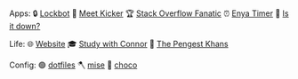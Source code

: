 Apps:
🔒 [Lockbot](https://lockbot.app)
🦶 [Meet Kicker](https://chrome.google.com/webstore/detail/meet-kicker-%F0%9F%A6%B6/aonhapalnnnjlonafnammcbnafmafmpg)
🏆 [Stack Overflow Fanatic](https://github.com/connorads/stackoverflow-fanatic)
⏰ [Enya Timer](https://enya-timer.vercel.app)
🔌 [Is it down?](https://isitdown.vercel.app)

Life:
🌐 [Website](https://connoradams.co.uk)
🎓 [Study with Connor](https://studywith.connoradams.co.uk)
🚗 [The Pengest Khans](https://thepengestkhans.co.uk)

Config:
🟢 [dotfiles](https://github.com/connorads/dotfiles)
🪓 [mise](https://github.com/connorads/mise)
🍫 [choco](https://github.com/connorads/choco-packages)
